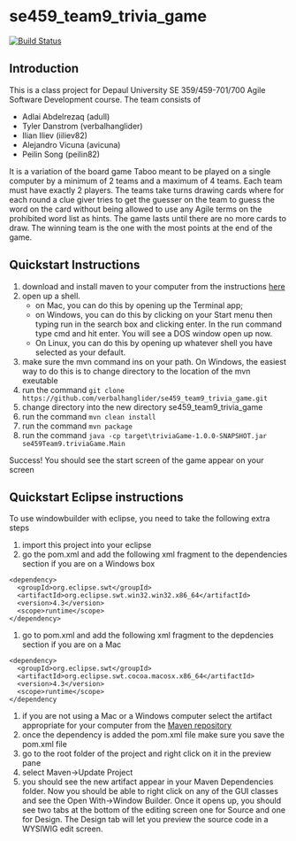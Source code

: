 # se459_team9_trivia_game

[![Build Status](https://travis-ci.org/verbalhanglider/se459_team9_trivia_game.svg?branch=master)](https://travis-ci.org/verbalhanglider/se459_team9_trivia_game)

## Introduction

This is a class project for Depaul University SE 359/459-701/700 Agile Software Development course. The team consists of 

- Adlai Abdelrezaq (adull)
- Tyler Danstrom (verbalhanglider)
- Ilian Iliev (iiliev82)
- Alejandro Vicuna (avicuna)
- Peilin Song (peilin82)

It is a variation of the board game Taboo meant to be played on a single computer by a minimum of 2 teams and a maximum of 4 teams. Each team must have exactly 2 players. The teams take turns drawing cards where for each round a clue giver tries to get the guesser on the team to guess the word on the card without being allowed to use any Agile terms on the prohibited word list as hints. The game lasts until there are no more cards to draw. The winning team is the one with the most points at the end of the game.

## Quickstart Instructions

1. download and install maven to your computer from the instructions [here](https://maven.apache.org/download.cgi)
1. open up a shell. 
   - on Mac, you can do this by opening up the Terminal app; 
   - on Windows, you can do this by clicking on your Start menu then typing run in the search box and clicking enter. In the run command type cmd and hit enter. You will see a DOS window open up now.
   - On Linux, you can do this by opening up whatever shell you have selected as your default. 
1. make sure the mvn command ins on your path. On Windows, the easiest way to do this is to change directory to the location of the mvn exeutable
1. run the command ```git clone https://github.com/verbalhanglider/se459_team9_trivia_game.git```
1. change directory into the new directory se459_team9_trivia_game
1. run the command ```mvn clean install```
1. run the command ```mvn package```
1. run the command ```java -cp target\triviaGame-1.0.0-SNAPSHOT.jar se459Team9.triviaGame.Main```

Success! You should see the start screen of the game appear on your screen

## Quickstart Eclipse instructions

To use windowbuilder with eclipse, you need to take the following extra steps

1. import this project into your eclipse
1. go the pom.xml and add the following xml fragment to the dependencies section if you are on a Windows box
```text/xml
<dependency>
  <groupId>org.eclipse.swt</groupId>
  <artifactId>org.eclipse.swt.win32.win32.x86_64</artifactId>
  <version>4.3</version>
  <scope>runtime</scope>
</dependency>
```
1. go to pom.xml and add the following xml fragment to the depdencies section if you are on a Mac
```text/xml
<dependency>
  <groupId>org.eclipse.swt</groupId>
  <artifactId>org.eclipse.swt.cocoa.macosx.x86_64</artifactId>
  <version>4.3</version>
  <scope>runtime</scope>
</dependency
```
1. if you are not using a Mac or a Windows computer select the artifact appropriate for your computer from the [Maven repository](https://mvnrepository.com/artifact/org.eclipse.swt/org.eclipse.swt.cocoa.macosx.x86_64)
1. once the dependency is added the pom.xml file make sure you save the pom.xml file
1. go to the root folder of the project and right click on it in the preview pane
1. select Maven->Update Project
1. you should see the new artifact appear in your Maven Dependencies folder. Now you should be able to right click on any of the GUI classes and see the Open With->Window Builder. Once it opens up, you should see two tabs at the bottom of the editing screen one for Source and one for Design. The Design tab will let you preview the source code in a WYSIWIG edit screen.
